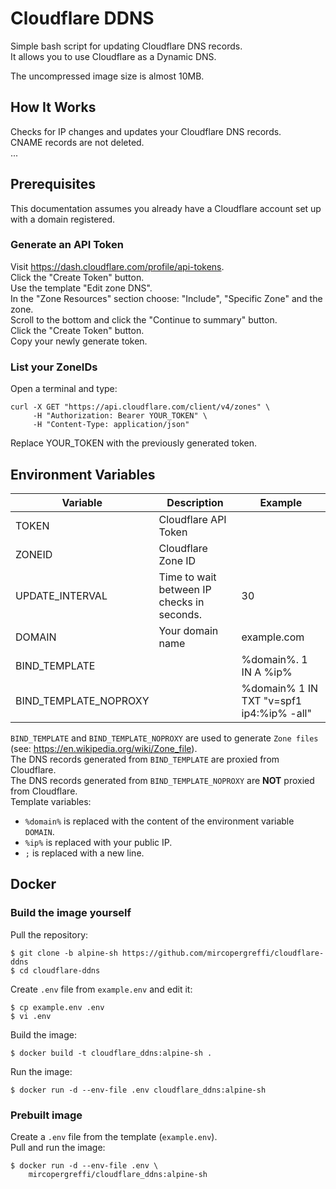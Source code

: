 # Cloudflare DDNS

Simple bash script for updating Cloudflare DNS records.  
It allows you to use Cloudflare as a Dynamic DNS.  
  
The uncompressed image size is almost 10MB.  

## How It Works

Checks for IP changes and updates your Cloudflare DNS records.  
CNAME records are not deleted.  
...

## Prerequisites
This documentation assumes you already have a Cloudflare account set up with a domain registered.  

### Generate an API Token

Visit https://dash.cloudflare.com/profile/api-tokens.  
Click the "Create Token" button.  
Use the template "Edit zone DNS".  
In the "Zone Resources" section choose: "Include", "Specific Zone" and the zone.  
Scroll to the bottom and click the "Continue to summary" button.  
Click the "Create Token" button.  
Copy your newly generate token.  

### List your ZoneIDs

Open a terminal and type:  
```
curl -X GET "https://api.cloudflare.com/client/v4/zones" \
     -H "Authorization: Bearer YOUR_TOKEN" \
     -H "Content-Type: application/json"
```
Replace YOUR_TOKEN with the previously generated token.  

## Environment Variables

| Variable              | Description | Example |
|-----------------------|-------------|---------|
| TOKEN                 | Cloudflare API Token | |
| ZONEID                | Cloudflare Zone ID | |
| UPDATE_INTERVAL       | Time to wait between IP checks in seconds. | 30 |
| DOMAIN                | Your domain name | example.com |
| BIND_TEMPLATE         |  | %domain%. 1 IN A %ip% |
| BIND_TEMPLATE_NOPROXY |  | %domain% 1 IN TXT "v=spf1 ip4:%ip% -all" |

`BIND_TEMPLATE` and `BIND_TEMPLATE_NOPROXY` are used to generate `Zone files` (see: https://en.wikipedia.org/wiki/Zone_file).  
The DNS records generated from `BIND_TEMPLATE` are proxied from Cloudflare.  
The DNS records generated from `BIND_TEMPLATE_NOPROXY` are **NOT** proxied from Cloudflare.  
Template variables:  
 - `%domain%` is replaced with the content of the environment variable `DOMAIN`.  
 - `%ip%` is replaced with your public IP.  
 - `;` is replaced with a new line.  

## Docker

### Build the image yourself

Pull the repository:
```
$ git clone -b alpine-sh https://github.com/mircopergreffi/cloudflare-ddns
$ cd cloudflare-ddns
```

Create `.env` file from `example.env` and edit it:
```
$ cp example.env .env
$ vi .env
```

Build the image:
```
$ docker build -t cloudflare_ddns:alpine-sh .
```

Run the image:
```
$ docker run -d --env-file .env cloudflare_ddns:alpine-sh
```

### Prebuilt image

Create a `.env` file from the template (`example.env`).  
Pull and run the image:
```
$ docker run -d --env-file .env \
    mircopergreffi/cloudflare_ddns:alpine-sh

```
